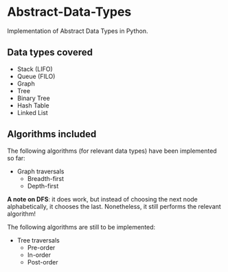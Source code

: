 # Abstract-Data-Types
 Implementation of Abstract Data Types in Python.

## Data types covered

* Stack (LIFO)
* Queue (FILO)
* Graph
* Tree
* Binary Tree
* Hash Table
* Linked List



## Algorithms included

The following algorithms (for relevant data types) have been implemented so far:

* Graph traversals
  * Breadth-first
  * Depth-first

**A note on DFS**: it does work, but instead of choosing the next node alphabetically, it chooses the last. Nonetheless, it still performs the relevant algorithm!

The following algorithms are still to be implemented:
* Tree traversals
  * Pre-order
  * In-order
  * Post-order

